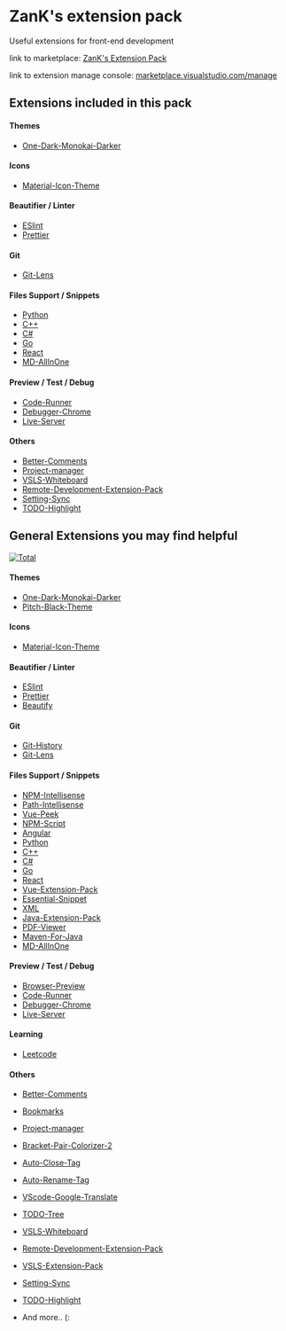 # ZanK's extension pack

Useful extensions for front-end development

link to marketplace: [ZanK's Extension Pack](https://marketplace.visualstudio.com/items?itemName=zank.zank-extension-pack)

link to extension manage console: [marketplace.visualstudio.com/manage](https://marketplace.visualstudio.com/manage/publishers/)

## Extensions included in this pack

#### Themes
* [One-Dark-Monokai-Darker]

#### Icons
* [Material-Icon-Theme]

#### Beautifier / Linter
* [ESlint]
* [Prettier]

#### Git
* [Git-Lens]

#### Files Support / Snippets
* [Python]
* [C++]
* [C#]
* [Go]
* [React]
* [MD-AllInOne]

#### Preview / Test / Debug
* [Code-Runner]
* [Debugger-Chrome]
* [Live-Server]

#### Others
* [Better-Comments]
* [Project-manager]
* [VSLS-Whiteboard]
* [Remote-Development-Extension-Pack]
* [Setting-Sync]
* [TODO-Highlight]

## General Extensions you may find helpful

[![Total](https://img.shields.io/badge/Total-65-green)](https://github.com/zk-g/zank-extension-pack)

#### Themes
* [One-Dark-Monokai-Darker]
* [Pitch-Black-Theme]

#### Icons
* [Material-Icon-Theme]

#### Beautifier / Linter
* [ESlint]
* [Prettier]
* [Beautify]

#### Git
* [Git-History]
* [Git-Lens]

#### Files Support / Snippets
* [NPM-Intellisense]
* [Path-Intellisense]
* [Vue-Peek]
* [NPM-Script]
* [Angular]
* [Python]
* [C++]
* [C#]
* [Go]
* [React]
* [Vue-Extension-Pack]
* [Essential-Snippet]
* [XML]
* [Java-Extension-Pack]
* [PDF-Viewer]
* [Maven-For-Java]
* [MD-AllInOne]

#### Preview / Test / Debug
* [Browser-Preview]
* [Code-Runner]
* [Debugger-Chrome]
* [Live-Server]

#### Learning
* [Leetcode]

#### Others
* [Better-Comments]
* [Bookmarks]
* [Project-manager]
* [Bracket-Pair-Colorizer-2]
* [Auto-Close-Tag]
* [Auto-Rename-Tag]
* [VScode-Google-Translate]
* [TODO-Tree]
* [VSLS-Whiteboard]
* [Remote-Development-Extension-Pack]
* [VSLS-Extension-Pack]
* [Setting-Sync]
* [TODO-Highlight]



* And more.. (:

[//]: # (These are reference links used in the body of this note and get stripped out when the markdown processor does its job. There is no need to format nicely because it shouldn't be seen. Thanks SO - http://stackoverflow.com/questions/4823468/store-comments-in-markdown-syntax)


[Better-Comments]: <https://marketplace.visualstudio.com/items?itemName=aaron-bond.better-comments>
[Bookmarks]: <https://marketplace.visualstudio.com/items?itemName=alefragnani.Bookmarks>
[Project-manager]: <https://marketplace.visualstudio.com/items?itemName=alefragnani.project-manager>
[Browser-Preview]: <https://marketplace.visualstudio.com/items?itemName=auchenberg.vscode-browser-preview>
[NPM-Intellisense]: <https://marketplace.visualstudio.com/items?itemName=christian-kohler.npm-intellisense>
[Path-Intellisense]: <https://marketplace.visualstudio.com/items?itemName=christian-kohler.path-intellisense>
[Bracket-Pair-Colorizer-2]: <https://marketplace.visualstudio.com/items?itemName=CoenraadS.bracket-pair-colorizer-2>
[Vue-Peek]: <https://marketplace.visualstudio.com/items?itemName=dariofuzinato.vue-peek>
[ESlint]: <https://marketplace.visualstudio.com/items?itemName=dbaeumer.vscode-eslint>
[Git-History]: <https://marketplace.visualstudio.com/items?itemName=donjayamanne.githistory>
[Git-Lens]: <https://marketplace.visualstudio.com/items?itemName=eamodio.gitlens>
[NPM-Script]: <https://marketplace.visualstudio.com/items?itemName=traBpUkciP.vscode-npm-scripts>
[Prettier]: <https://marketplace.visualstudio.com/items?itemName=esbenp.prettier-vscode>
[One-Dark-Monokai-Darker]: <https://marketplace.visualstudio.com/items?itemName=eserozvataf.one-dark-pro-monokai-darker>
[Auto-Close-Tag]: <https://marketplace.visualstudio.com/items?itemName=formulahendry.auto-close-tag>
[Auto-Rename-Tag]: <https://marketplace.visualstudio.com/items?itemName=formulahendry.auto-rename-tag>
[Code-Runner]: <https://marketplace.visualstudio.com/items?itemName=formulahendry.code-runner>
[VScode-Google-Translate]: <https://marketplace.visualstudio.com/items?itemName=funkyremi.vscode-google-translate>
[TODO-Tree]: <https://marketplace.visualstudio.com/items?itemName=Gruntfuggly.todo-tree>
[Beautify]: <https://marketplace.visualstudio.com/items?itemName=HookyQR.beautify>
[VSLS-Whiteboard]: <https://marketplace.visualstudio.com/items?itemName=lostintangent.vsls-whiteboard>
[Angular]: <https://marketplace.visualstudio.com/items?itemName=Mikael.Angular-BeastCode>
[Python]: <https://marketplace.visualstudio.com/items?itemName=ms-python.python>
[Remote-Development-Extension-Pack]: <https://marketplace.visualstudio.com/items?itemName=ms-vscode-remote.vscode-remote-extensionpack>
[C++]: <https://marketplace.visualstudio.com/items?itemName=ms-vscode.cpptools>
[C#]: <https://marketplace.visualstudio.com/items?itemName=ms-vscode.csharp>
[Go]: <https://marketplace.visualstudio.com/items?itemName=ms-vscode.Go>
[VSLS-Extension-Pack]: <https://marketplace.visualstudio.com/items?itemName=MS-vsliveshare.vsliveshare-pack>
[Debugger-Chrome]: <https://marketplace.visualstudio.com/items?itemName=msjsdiag.debugger-for-chrome>
[React]: <https://marketplace.visualstudio.com/items?itemName=msjsdiag.vscode-react-native>
[Vue-Extension-Pack]: <https://marketplace.visualstudio.com/items?itemName=mubaidr.vuejs-extension-pack>
[Material-Icon-Theme]: <https://marketplace.visualstudio.com/items?itemName=PKief.material-icon-theme>
[Live-Server]: <https://marketplace.visualstudio.com/items?itemName=ritwickdey.LiveServer>
[Essential-Snippet]: <https://marketplace.visualstudio.com/items?itemName=robertoachar.vscode-essentials-snippets>
[Setting-Sync]: <https://marketplace.visualstudio.com/items?itemName=Shan.code-settings-sync>
[XML]: <https://marketplace.visualstudio.com/items?itemName=redhat.vscode-xml>
[Java-Extension-Pack]: <https://marketplace.visualstudio.com/items?itemName=vscjava.vscode-java-pack>
[Leetcode]: <https://marketplace.visualstudio.com/items?itemName=shengchen.vscode-leetcode>
[PDF-Viewer]: <https://marketplace.visualstudio.com/items?itemName=tomoki1207.pdf>
[Pitch-Black-Theme]: <https://marketplace.visualstudio.com/items?itemName=viktorqvarfordt.vscode-pitch-black-theme>
[Maven-For-Java]: <https://marketplace.visualstudio.com/items?itemName=vscjava.vscode-maven>
[TODO-Highlight]: <https://marketplace.visualstudio.com/items?itemName=wayou.vscode-todo-highlight>
[MD-AllInOne]: <https://marketplace.visualstudio.com/items?itemName=yzhang.markdown-all-in-one>
